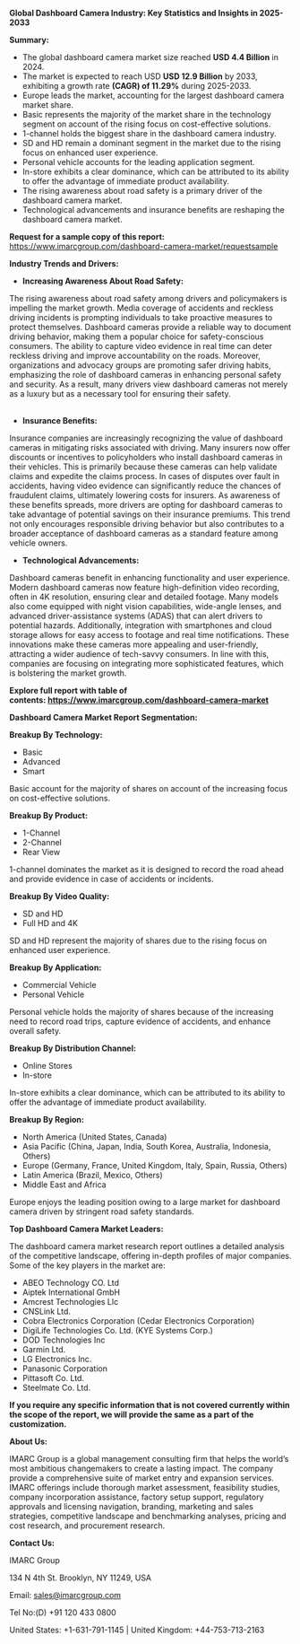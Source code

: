 ﻿**Global Dashboard Camera Industry: Key Statistics and Insights in 2025-2033**

**Summary:**        

- The global dashboard camera market size reached **USD 4.4 Billion** in 2024.
- The market is expected to reach USD **USD 12.9 Billion** by 2033, exhibiting a growth rate **(CAGR) of 11.29%** during 2025-2033.
- Europe leads the market, accounting for the largest dashboard camera market share.
- Basic represents the majority of the market share in the technology segment on account of the rising focus on cost-effective solutions. 
- 1-channel holds the biggest share in the dashboard camera industry.
- SD and HD remain a dominant segment in the market due to the rising focus on enhanced user experience.
- Personal vehicle accounts for the leading application segment.
- In-store exhibits a clear dominance, which can be attributed to its ability to offer the advantage of immediate product availability.
- The rising awareness about road safety is a primary driver of the dashboard camera market.
- Technological advancements and insurance benefits are reshaping the dashboard camera market.

**Request for a sample copy of this report:** <https://www.imarcgroup.com/dashboard-camera-market/requestsample>

**Industry Trends and Drivers:**

- **Increasing Awareness About Road Safety:**  

The rising awareness about road safety among drivers and policymakers is impelling the market growth. Media coverage of accidents and reckless driving incidents is prompting individuals to take proactive measures to protect themselves. Dashboard cameras provide a reliable way to document driving behavior, making them a popular choice for safety-conscious consumers. The ability to capture video evidence in real time can deter reckless driving and improve accountability on the roads. Moreover, organizations and advocacy groups are promoting safer driving habits, emphasizing the role of dashboard cameras in enhancing personal safety and security. As a result, many drivers view dashboard cameras not merely as a luxury but as a necessary tool for ensuring their safety.                            

- **Insurance Benefits:**

Insurance companies are increasingly recognizing the value of dashboard cameras in mitigating risks associated with driving. Many insurers now offer discounts or incentives to policyholders who install dashboard cameras in their vehicles. This is primarily because these cameras can help validate claims and expedite the claims process. In cases of disputes over fault in accidents, having video evidence can significantly reduce the chances of fraudulent claims, ultimately lowering costs for insurers. As awareness of these benefits spreads, more drivers are opting for dashboard cameras to take advantage of potential savings on their insurance premiums. This trend not only encourages responsible driving behavior but also contributes to a broader acceptance of dashboard cameras as a standard feature among vehicle owners.

- **Technological Advancements:**    

Dashboard cameras benefit in enhancing functionality and user experience. Modern dashboard cameras now feature high-definition video recording, often in 4K resolution, ensuring clear and detailed footage. Many models also come equipped with night vision capabilities, wide-angle lenses, and advanced driver-assistance systems (ADAS) that can alert drivers to potential hazards. Additionally, integration with smartphones and cloud storage allows for easy access to footage and real time notifications. These innovations make these cameras more appealing and user-friendly, attracting a wider audience of tech-savvy consumers. In line with this, companies are focusing on integrating more sophisticated features, which is bolstering the market growth.

**Explore full report with table of contents: <https://www.imarcgroup.com/dashboard-camera-market>**

**Dashboard Camera Market Report Segmentation:**

**Breakup By Technology:**

- Basic
- Advanced
- Smart

Basic account for the majority of shares on account of the increasing focus on cost-effective solutions.   

**Breakup By Product:**

- 1-Channel
- 2-Channel
- Rear View

1-channel dominates the market as it is designed to record the road ahead and provide evidence in case of accidents or incidents.    

**Breakup By Video Quality:**

- SD and HD
- Full HD and 4K

SD and HD represent the majority of shares due to the rising focus on enhanced user experience.    

**Breakup By Application:**

- Commercial Vehicle
- Personal Vehicle

Personal vehicle holds the majority of shares because of the increasing need to record road trips, capture evidence of accidents, and enhance overall safety.         

**Breakup By Distribution Channel:**

- Online Stores
- In-store

In-store exhibits a clear dominance, which can be attributed to its ability to offer the advantage of immediate product availability.       

**Breakup By Region:**

- North America (United States, Canada)
- Asia Pacific (China, Japan, India, South Korea, Australia, Indonesia, Others)
- Europe (Germany, France, United Kingdom, Italy, Spain, Russia, Others)
- Latin America (Brazil, Mexico, Others)
- Middle East and Africa

Europe enjoys the leading position owing to a large market for dashboard camera driven by stringent road safety standards.  

**Top Dashboard Camera Market Leaders:**

The dashboard camera market research report outlines a detailed analysis of the competitive landscape, offering in-depth profiles of major companies. Some of the key players in the market are: 

- ABEO Technology CO. Ltd
- Aiptek International GmbH
- Amcrest Technologies Llc
- CNSLink Ltd.
- Cobra Electronics Corporation (Cedar Electronics Corporation)
- DigiLife Technologies Co. Ltd. (KYE Systems Corp.)
- DOD Technologies Inc
- Garmin Ltd.
- LG Electronics Inc.
- Panasonic Corporation
- Pittasoft Co. Ltd.
- Steelmate Co. Ltd.

**If you require any specific information that is not covered currently within the scope of the report, we will provide the same as a part of the customization.**

**About Us:**

IMARC Group is a global management consulting firm that helps the world’s most ambitious changemakers to create a lasting impact. The company provide a comprehensive suite of market entry and expansion services. IMARC offerings include thorough market assessment, feasibility studies, company incorporation assistance, factory setup support, regulatory approvals and licensing navigation, branding, marketing and sales strategies, competitive landscape and benchmarking analyses, pricing and cost research, and procurement research.

**Contact Us:**

IMARC Group

134 N 4th St. Brooklyn, NY 11249, USA

Email: sales@imarcgroup.com

Tel No:(D) +91 120 433 0800

United States: +1-631-791-1145 | United Kingdom: +44-753-713-2163
